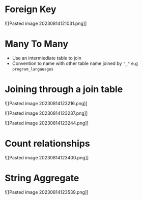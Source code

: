 # Foreign Key

![[Pasted image 20230814121031.png]]

# Many To Many

- Use an intermiediate table to join
- Convention to name with other table name joined by `"_"` e.g `program_langauages`

# Joining through a join table

![[Pasted image 20230814123216.png]]

![[Pasted image 20230814123237.png]]

![[Pasted image 20230814123244.png]]


# Count relationships

![[Pasted image 20230814123400.png]]

# String Aggregate

![[Pasted image 20230814123539.png]]

